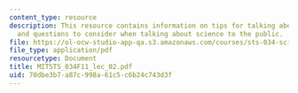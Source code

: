 ```yaml
---
content_type: resource
description: This resource contains information on tips for talking about science,
  and questions to consider when talking about science to the public.
file: https://ol-ocw-studio-app-qa.s3.amazonaws.com/courses/sts-034-science-communication-a-practical-guide-fall-2011/70dbe3b7a87c998a61c5c6b24c743d3f_MITSTS_034F11_lec_02.pdf
file_type: application/pdf
resourcetype: Document
title: MITSTS_034F11_lec_02.pdf
uid: 70dbe3b7-a87c-998a-61c5-c6b24c743d3f
---
```

